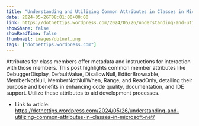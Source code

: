 ```yaml
---
title: "Understanding and Utilizing Common Attributes in Classes in Microsoft .NET"
date: 2024-05-26T08:01:00+00:00
link: https://dotnettips.wordpress.com/2024/05/26/understanding-and-utilizing-common-attributes-in-classes-in-microsoft-net/
showShare: false
showReadTime: false
thumbnail: images/dotnet.png
tags: ["dotnettips.wordpress.com"]
---
```

Attributes for class members offer metadata and instructions for interaction with those members. This post highlights common member attributes like DebuggerDisplay, DefaultValue, DisallowNull, EditorBrowsable, MemberNotNull, MemberNotNullWhen, Range, and ReadOnly, detailing their purpose and benefits in enhancing code quality, documentation, and IDE support. Utilize these attributes to aid development processes.

- Link to article: https://dotnettips.wordpress.com/2024/05/26/understanding-and-utilizing-common-attributes-in-classes-in-microsoft-net/